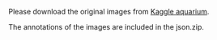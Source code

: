 Please download the original images from [Kaggle aquarium](https://public.roboflow.com/object-detection/aquarium).

The annotations of the images are included in the json.zip.
